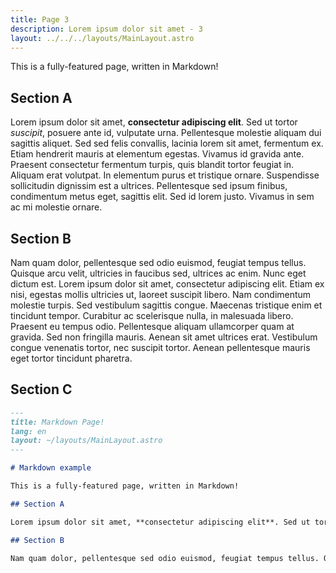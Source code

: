 ```yaml
---
title: Page 3
description: Lorem ipsum dolor sit amet - 3
layout: ../../../layouts/MainLayout.astro
---
```


This is a fully-featured page, written in Markdown!

## Section A

Lorem ipsum dolor sit amet, **consectetur adipiscing elit**. Sed ut tortor _suscipit_, posuere ante id, vulputate urna. Pellentesque molestie aliquam dui sagittis aliquet. Sed sed felis convallis, lacinia lorem sit amet, fermentum ex. Etiam hendrerit mauris at elementum egestas. Vivamus id gravida ante. Praesent consectetur fermentum turpis, quis blandit tortor feugiat in. Aliquam erat volutpat. In elementum purus et tristique ornare. Suspendisse sollicitudin dignissim est a ultrices. Pellentesque sed ipsum finibus, condimentum metus eget, sagittis elit. Sed id lorem justo. Vivamus in sem ac mi molestie ornare.

## Section B

Nam quam dolor, pellentesque sed odio euismod, feugiat tempus tellus. Quisque arcu velit, ultricies in faucibus sed, ultrices ac enim. Nunc eget dictum est. Lorem ipsum dolor sit amet, consectetur adipiscing elit. Etiam ex nisi, egestas mollis ultricies ut, laoreet suscipit libero. Nam condimentum molestie turpis. Sed vestibulum sagittis congue. Maecenas tristique enim et tincidunt tempor. Curabitur ac scelerisque nulla, in malesuada libero. Praesent eu tempus odio. Pellentesque aliquam ullamcorper quam at gravida. Sed non fringilla mauris. Aenean sit amet ultrices erat. Vestibulum congue venenatis tortor, nec suscipit tortor. Aenean pellentesque mauris eget tortor tincidunt pharetra.

## Section C

```markdown
---
title: Markdown Page!
lang: en
layout: ~/layouts/MainLayout.astro
---

# Markdown example

This is a fully-featured page, written in Markdown!

## Section A

Lorem ipsum dolor sit amet, **consectetur adipiscing elit**. Sed ut tortor _suscipit_, posuere ante id, vulputate urna. Pellentesque molestie aliquam dui sagittis aliquet. Sed sed felis convallis, lacinia lorem sit amet, fermentum ex. Etiam hendrerit mauris at elementum egestas. Vivamus id gravida ante. Praesent consectetur fermentum turpis, quis blandit tortor feugiat in. Aliquam erat volutpat. In elementum purus et tristique ornare. Suspendisse sollicitudin dignissim est a ultrices. Pellentesque sed ipsum finibus, condimentum metus eget, sagittis elit. Sed id lorem justo. Vivamus in sem ac mi molestie ornare.

## Section B

Nam quam dolor, pellentesque sed odio euismod, feugiat tempus tellus. Quisque arcu velit, ultricies in faucibus sed, ultrices ac enim. Nunc eget dictum est. Lorem ipsum dolor sit amet, consectetur adipiscing elit. Etiam ex nisi, egestas mollis ultricies ut, laoreet suscipit libero. Nam condimentum molestie turpis. Sed vestibulum sagittis congue. Maecenas tristique enim et tincidunt tempor. Curabitur ac scelerisque nulla, in malesuada libero. Praesent eu tempus odio. Pellentesque aliquam ullamcorper quam at gravida. Sed non fringilla mauris. Aenean sit amet ultrices erat. Vestibulum congue venenatis tortor, nec suscipit tortor. Aenean pellentesque mauris eget tortor tincidunt pharetra.
```
